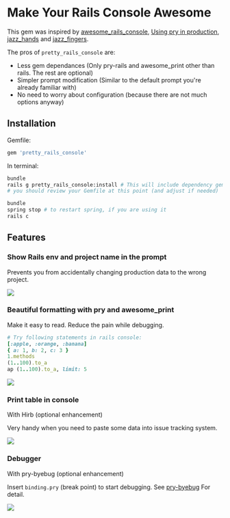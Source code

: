 # Make Your Rails Console Awesome

This gem was inspired by [awesome_rails_console](https://github.com/ascendbruce/awesome_rails_console), [Using pry in production](https://bugsnag.com/blog/production-pry), [jazz_hands](https://github.com/nixme/jazz_hands) and [jazz_fingers](https://github.com/plribeiro3000/jazz_fingers).

The pros of `pretty_rails_console` are:

- Less gem dependances (Only pry-rails and awesome_print other than rails. The rest are optional)
- Simpler prompt modification (Similar to the default prompt you're already familiar with)
- No need to worry about configuration (because there are not much options anyway)

## Installation

Gemfile:

```ruby
gem 'pretty_rails_console'
```

In terminal:

```sh
bundle
rails g pretty_rails_console:install # This will include dependency gems to the gemfile
# you should review your Gemfile at this point (and adjust if needed)
```

```sh
bundle
spring stop # to restart spring, if you are using it
rails c
```

## Features

### Show Rails env and project name in the prompt

Prevents you from accidentally changing production data to the wrong project.

![](http://i.imgur.com/CKrJYqk.png)

### Beautiful formatting with pry and awesome_print

Make it easy to read. Reduce the pain while debugging.

```ruby
# Try following statements in rails console:
[:apple, :orange, :banana]
{ a: 1, b: 2, c: 3 }
1.methods
(1..100).to_a
ap (1..100).to_a, limit: 5
```

![](http://i.imgur.com/I1iV8n9.png)

### Print table in console

With Hirb (optional enhancement)

Very handy when you need to paste some data into issue tracking system.

![](http://i.imgur.com/9z3XDSU.png)

### Debugger

With pry-byebug (optional enhancement)

Insert `binding.pry` (break point) to start debugging. See [pry-byebug](https://github.com/deivid-rodriguez/pry-byebug) For detail.

![](http://i.imgur.com/mJbC24h.png)
